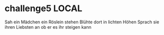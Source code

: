 # challenge5 LOCAL
Sah ein Mädchen ein Röslein stehen
Blühte dort in lichten Höhen
Sprach sie ihren Liebsten an
ob er es ihr steigen kann
